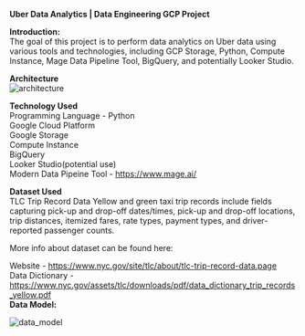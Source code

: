 <b>Uber Data Analytics | Data Engineering GCP Project </b>

<b>Introduction:</b>    
The goal of this project is to perform data analytics on Uber data using various tools and technologies, including GCP Storage, Python, Compute Instance, Mage Data Pipeline Tool, BigQuery, and potentially Looker Studio.

<b>Architecture</b>    
![architecture](https://user-images.githubusercontent.com/35755621/235821702-de9e8321-c8fa-4f2e-986e-8e5f866e291c.jpg)



<b>Technology Used</b>    
Programming Language - Python  
Google Cloud Platform  
Google Storage  
Compute Instance  
BigQuery  
Looker Studio(potential use)   
Modern Data Pipeine Tool - https://www.mage.ai/  


<b>Dataset Used</b>      
TLC Trip Record Data Yellow and green taxi trip records include fields capturing pick-up and drop-off dates/times, pick-up and drop-off locations, trip distances, itemized fares, rate types, payment types, and driver-reported passenger counts.


More info about dataset can be found here:

Website - https://www.nyc.gov/site/tlc/about/tlc-trip-record-data.page   
Data Dictionary - https://www.nyc.gov/assets/tlc/downloads/pdf/data_dictionary_trip_records_yellow.pdf  
<b> Data Model:</b>       

![data_model](https://user-images.githubusercontent.com/35755621/235821854-c4d96221-5e4f-4a06-8eb9-7d5440ebaeda.jpeg)

